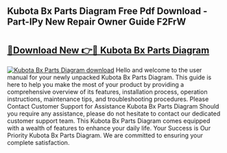 ## Kubota Bx Parts Diagram Free Pdf Download - Part-IPy New Repair Owner Guide F2FrW

# <h2><a href="http://dfk0l5.blite.top/?on=Kubota+Bx+Parts+Diagram">🔗Download New 👉🔴 Kubota Bx Parts Diagram</a></h2>

[![Kubota Bx Parts Diagram download](https://i.imgur.com/lujVjoI.png)](http://dfk0l5.blite.top/?on=Kubota+Bx+Parts+Diagram)
Hello and welcome to the user manual for your newly unpacked Kubota Bx Parts Diagram. This guide is here to help you make the most of your product by providing a comprehensive overview of its features, installation process, operation instructions, maintenance tips, and troubleshooting procedures. Please Contact Customer Support for Assistance Kubota Bx Parts Diagram Should you require any assistance, please do not hesitate to contact our dedicated customer support team. This Kubota Bx Parts Diagram comes equipped with a wealth of features to enhance your daily life. Your Success is Our Priority Kubota Bx Parts Diagram. We are committed to ensuring your complete satisfaction.
